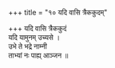+++
title = "१० यदि वासि त्रैककुदम्"

+++
यदि वासि त्रैककुदं  
यदि यामुनम् उच्यसे ।  
उभे ते भद्रे नाम्नी  
ताभ्यां नः पाह्य् आञ्जन ॥